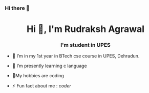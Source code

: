 ### Hi there 👋
<h1 align="center">Hi 👋, I'm Rudraksh Agrawal</h1>
<h3 align="center">I'm student in UPES</h3>

- 🔭 I’m in my 1st year in BTech cse course in UPES, Dehradun.
- 🌱 I’m presently learning  c language
- 💬My hobbies are coding

- ⚡ Fun fact about me :   *coder*


